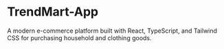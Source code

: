 # TrendMart-App
A modern e-commerce platform built with React, TypeScript, and Tailwind CSS for purchasing household and clothing goods.
